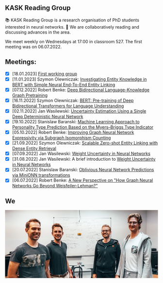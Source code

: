 ## KASK Reading Group 

📚 KASK Reading Group is a research organisation of PhD students interested in neural networks.
🧐 We are collaboratively reading and discussing advances in the area. 

We meet weekly on Wednesdays at 17:00 in classroom 527.
The first meeting was on 06.07.2022.

## Meetings:
- [x] [18.01.2023] [First working group](https://github.com/KASK-Reading-Group/.github/discussions/5)
- [x] [11.01.2023] Szymon Olewniczak: [Investigating Entity Knowledge in BERT with Simple Neural End-To-End Entity Linking](https://arxiv.org/abs/2003.05473)
- [x] [07.12.2022] Robert Benke: [Deep Bidirectional Language-Knowledge Graph Pretraining](https://arxiv.org/abs/2210.09338)
- [x] [16.11.2022] Szymon Olewniczak: [BERT: Pre-training of Deep Bidirectional Transformers for Language Understanding](https://arxiv.org/abs/1810.04805)
- [x] [02.11.2022] Jan Wasilewski: [Uncertainty Estimation Using a Single Deep Deterministic Neural Network](https://arxiv.org/abs/2003.02037)
- [x] [19.10.2022] Stanislaw Baranski: [Machine Learning Approach to Personality Type Prediction Based on the Myers–Briggs Type Indicator](https://github.com/KASK-Reading-Group/.github/discussions/4)
- [x] [05.10.2022] Robert Benke: [Improving Graph Neural Network Expressivity via Subgraph Isomorphism Counting](https://ieeexplore.ieee.org/iel7/34/4359286/09721082.pdf)
- [x] [21.09.2022] Szymon Olewniczak: [Scalable Zero-shot Entity Linking with Dense Entity Retrieval](https://arxiv.org/abs/1911.03814)
- [x] [07.09.2022] Jan Wasilewski: [Weight Uncertainty in Neural Networks](https://github.com/KASK-Reading-Group/.github/discussions/3)
- [x] [31.08.2022] Jan Wasilewski: A brief introduction to [Weight Uncertainty in Neural Networks](https://github.com/KASK-Reading-Group/.github/discussions/3)
- [x] [20.07.2022] Stanislaw Baranski: [Oblivious Neural Network Predictions via MiniONN transformations](https://eprint.iacr.org/2017/452.pdf)
- [x] [06.07.2022] Robert Benke: [A New Perspective on "How Graph Neural Networks Go Beyond Weisfeiler-Lehman?"](https://openreview.net/pdf?id=uxgg9o7bI_3)

## We
<img src="we.jpg" width=800/>
